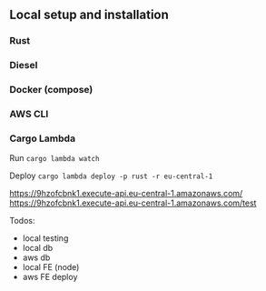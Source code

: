 ## Local setup and installation
### Rust
### Diesel
### Docker (compose)
### AWS CLI
### Cargo Lambda


Run
`cargo lambda watch`

Deploy
`cargo lambda deploy -p rust -r eu-central-1`


https://9hzofcbnk1.execute-api.eu-central-1.amazonaws.com/
https://9hzofcbnk1.execute-api.eu-central-1.amazonaws.com/test


Todos:
- local testing
- local db
- aws db
- local FE (node)
- aws FE deploy